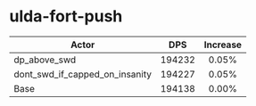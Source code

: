 # ulda-fort-push
| Actor | DPS | Increase |
|---|:---:|:---:|
|dp_above_swd|194232|0.05%|
|dont_swd_if_capped_on_insanity|194227|0.05%|
|Base|194138|0.00%|
